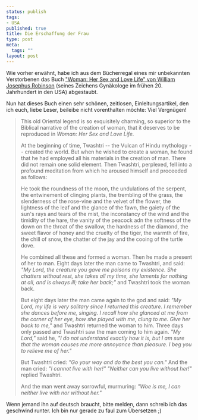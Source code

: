 ```yaml
--- 
status: publish
tags: 
- USA
published: true
title: Die Erschaffung der Frau
type: post
meta: 
  tags: ""
layout: post
---
```

Wie vorher erwähnt, habe ich aus dem Bücherregal eines mir unbekannten Verstorbenen das Buch <a href="http://www.amazon.com/Woman-Her-sex-love-life/dp/B0007FBMJG/">"Woman: Her Sex and Love Life" von William Josephus Robinson</a> (seines Zeichens Gynäkologe im frühen 20. Jahrhundert in den USA) abgestaubt.

Nun hat dieses Buch einen sehr schönen, zeitlosen, Einleitungsartikel, den ich euch, liebe Leser, beileibe nicht vorenthalten möchte: Viel Vergnügen!
<!--more-->
<blockquote>This old Oriental legend is so exquisitely charming, so superior to the Biblical narrative of the creation of woman, that it deserves to be reproduced in <em>Woman: Her Sex and Love Life.</em>

At the beginning of time, Twashtri -- the Vulcan of Hindu mythology -- created the world. But when he wished to create a woman, he found that he had employed all his materials in the creation of man. There did not remain one solid element. Then Twashtri, perplexed, fell into a profound meditation from which he aroused himself and proceeded as follows:

He took the roundness of the moon, the undulations of the serpent, the entwinement of clinging plants, the trembling of the grass, the slenderness of the rose-vine and the velvet of the flower, the lightness of the leaf and the glance of the fawn, the gaiety of the sun's rays and tears of the mist, the inconstancy of the wind and the timidity of the hare, the vanity of the peacock adn the softness of the down on the throat of the swallow, the hardness of the diamond, the sweet flavor of honey and the cruelty of the tiger, the warmth of fire, the chill of snow, the chatter of the jay and the cooing of the turtle dove.

He combined all these and formed a woman. Then he made a present of her to man. Eight days later the man came to Twashtri, and said: <em>"My Lord, the creature you gave me poisons my existence. She chatters without rest, she takes all my time, she laments for nothing at all, and is always ill; take her back;"</em> and Twashtri took the woman back.

But eight days later the man came again to the god and said: <em>"My Lord, my life is very solitary since I returned this creature. I remember she dances before me, singing. I recall how she glanced at me from the corner of her eye, how she played with me, clung to me. Give her back to me,"</em> and Twashtri returned the woman to him. Three days only passed and Twashtri saw the man coming to him again. <em>"My Lord,"</em> said he, <em>"I do not understand exactly how it is, but I am sure that the woman causes me more annoyance than pleasure. I beg you to relieve me of her."</em>

But Twashtri cried: <em>"Go your way and do the best you can."</em> And the man cried: <em>"I cannot live with her!"</em> <em>"Neither can you live without her!"</em> replied Twashtri.

And the man went away sorrowful, murmuring: <em>"Woe is me, I can neither live with nor without her."</em></blockquote>

Wenn jemand ihn auf deutsch braucht, bitte melden, dann schreib ich das geschwind runter. Ich bin nur gerade zu faul zum Übersetzen ;)
